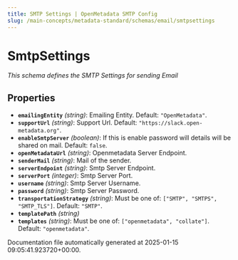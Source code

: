 ```yaml
---
title: SMTP Settings | OpenMetadata SMTP Config
slug: /main-concepts/metadata-standard/schemas/email/smtpsettings
---
```


# SmtpSettings

*This schema defines the SMTP Settings for sending Email*

## Properties

- **`emailingEntity`** *(string)*: Emailing Entity. Default: `"OpenMetadata"`.
- **`supportUrl`** *(string)*: Support Url. Default: `"https://slack.open-metadata.org"`.
- **`enableSmtpServer`** *(boolean)*: If this is enable password will details will be shared on mail. Default: `false`.
- **`openMetadataUrl`** *(string)*: Openmetadata Server Endpoint.
- **`senderMail`** *(string)*: Mail of the sender.
- **`serverEndpoint`** *(string)*: Smtp Server Endpoint.
- **`serverPort`** *(integer)*: Smtp Server Port.
- **`username`** *(string)*: Smtp Server Username.
- **`password`** *(string)*: Smtp Server Password.
- **`transportationStrategy`** *(string)*: Must be one of: `["SMTP", "SMTPS", "SMTP_TLS"]`. Default: `"SMTP"`.
- **`templatePath`** *(string)*
- **`templates`** *(string)*: Must be one of: `["openmetadata", "collate"]`. Default: `"openmetadata"`.


Documentation file automatically generated at 2025-01-15 09:05:41.923720+00:00.
